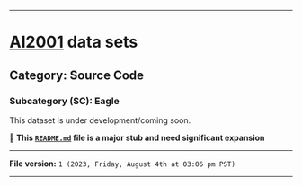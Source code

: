 
***

# [AI2001](https://github.com/seanpm2001/AI2001/) data sets

## Category: Source Code

### Subcategory (SC): Eagle

This dataset is under development/coming soon.

**🌱️ This [`README.md`](/README.md) file is a major stub and need significant expansion**

***

**File version:** `1 (2023, Friday, August 4th at 03:06 pm PST)`

***
